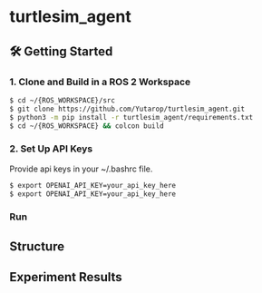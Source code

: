 # turtlesim_agent
## 🛠 Getting Started
### 1. Clone and Build in a ROS 2 Workspace
```bash
$ cd ~/{ROS_WORKSPACE}/src
$ git clone https://github.com/Yutarop/turtlesim_agent.git
$ python3 -m pip install -r turtlesim_agent/requirements.txt
$ cd ~/{ROS_WORKSPACE} && colcon build
```
### 2. Set Up API Keys
Provide api keys in your ~/.bashrc file. 
```bash
$ export OPENAI_API_KEY=your_api_key_here
$ export OPENAI_API_KEY=your_api_key_here
```


### Run
## Structure
## Experiment Results
